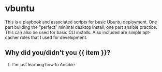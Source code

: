 # vbuntu

This is a playbook and associated scripts for basic Ubuntu deployment. One part building the "perfect" minimal desktop install, one part ansible practice. This can also be used for basic CLI installs. Also included are simple apt-cacher roles that I used for development.

## Why did you/didn't you {{ item }}?

1. I'm just learning how to Ansible 
